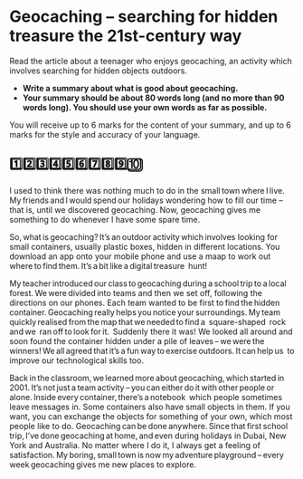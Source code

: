 # Geocaching – searching for hidden treasure the 21st-century way

Read the article about a teenager who enjoys geocaching, an activity which involves searching for hidden objects outdoors.
- **Write a summary about what is good about geocaching.**
- **Your summary should be about 80 words long (and no more than 90 words long). You should use your own words as far as possible.**

You will receive up to 6 marks for the content of your summary, and up to 6 marks for the style and
accuracy of your language.

## 1️⃣2️⃣3️⃣4️⃣5️⃣6️⃣7️⃣8️⃣9️⃣🔟
I used to think there was nothing much to do in the small town where I live. My friends and I would spend our holidays wondering how to fill our time – that is,
until we discovered geocaching. Now, geocaching gives me something to do whenever I have some spare time.

So, what is geocaching? It’s an outdoor activity which involves looking for small containers, usually plastic boxes, hidden in different locations. You download an app onto your mobile phone and use a maap to work out where to find them. It’s a bit like a digital treasure 
hunt!

My teacher introduced our class to geocaching during a school trip to a local forest. We were divided into teams and then we set off, following the directions on our phones. Each team wanted to be first
to find the hidden container. Geocaching really helps you notice your surroundings. My team quickly realised from the map that we needed to find a  square-shaped  rock and we  ran off to look for it. 
Suddenly there it was! We looked all around and soon found the container hidden under a pile of leaves – we were the winners! We all agreed that it’s a fun way to exercise outdoors. It can help us 
to improve our technological skills too.

Back in the classroom, we learned more about geocaching, which started in 2001. It’s not just a team activity – you can either do it with other people or alone. Inside every container, there’s a notebook 
which people sometimes leave messages in. Some containers also have small objects in them. If you want, you can exchange the objects for something of your own, which most people like to do.
Geocaching can be done anywhere. Since that first school trip, I’ve done geocaching at home, and even during holidays in Dubai, New York and Australia. No matter where I do it, I always get a feeling
of satisfaction. My boring, small town is now my adventure playground – every week geocaching gives me new places to explore.
